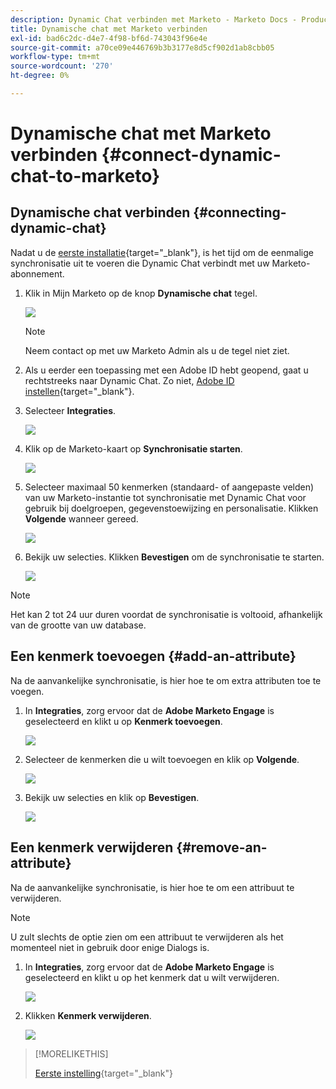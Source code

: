 ```yaml
---
description: Dynamic Chat verbinden met Marketo - Marketo Docs - Productdocumentatie
title: Dynamische chat met Marketo verbinden
exl-id: bad6c2dc-d4e7-4f98-bf6d-743043f96e4e
source-git-commit: a70ce09e446769b3b3177e8d5cf902d1ab8cbb05
workflow-type: tm+mt
source-wordcount: '270'
ht-degree: 0%

---
```


# Dynamische chat met Marketo verbinden {#connect-dynamic-chat-to-marketo}

## Dynamische chat verbinden {#connecting-dynamic-chat}

Nadat u de [eerste installatie](/help/marketo/product-docs/demand-generation/dynamic-chat/initial-setup.md){target=&quot;_blank&quot;}, is het tijd om de eenmalige synchronisatie uit te voeren die Dynamic Chat verbindt met uw Marketo-abonnement.

1. Klik in Mijn Marketo op de knop **Dynamische chat** tegel.

   ![](assets/connect-dynamic-chat-to-marketo-1.png)

   >[!NOTE]
   >
   >Neem contact op met uw Marketo Admin als u de tegel niet ziet.

1. Als u eerder een toepassing met een Adobe ID hebt geopend, gaat u rechtstreeks naar Dynamic Chat. Zo niet, [Adobe ID instellen](https://helpx.adobe.com/manage-account/using/create-update-adobe-id.html){target=&quot;_blank&quot;}.

1. Selecteer **Integraties**.

   ![](assets/connect-dynamic-chat-to-marketo-2.png)

1. Klik op de Marketo-kaart op **Synchronisatie starten**.

   ![](assets/connect-dynamic-chat-to-marketo-3.png)

1. Selecteer maximaal 50 kenmerken (standaard- of aangepaste velden) van uw Marketo-instantie tot synchronisatie met Dynamic Chat voor gebruik bij doelgroepen, gegevenstoewijzing en personalisatie. Klikken **Volgende** wanneer gereed.

   ![](assets/connect-dynamic-chat-to-marketo-4.png)

1. Bekijk uw selecties. Klikken **Bevestigen** om de synchronisatie te starten.

   ![](assets/connect-dynamic-chat-to-marketo-5.png)

>[!NOTE]
>
>Het kan 2 tot 24 uur duren voordat de synchronisatie is voltooid, afhankelijk van de grootte van uw database.

## Een kenmerk toevoegen {#add-an-attribute}

Na de aanvankelijke synchronisatie, is hier hoe te om extra attributen toe te voegen.

1. In **Integraties**, zorg ervoor dat de **Adobe Marketo Engage** is geselecteerd en klikt u op **Kenmerk toevoegen**.

   ![](assets/connect-dynamic-chat-to-marketo-6.png)

1. Selecteer de kenmerken die u wilt toevoegen en klik op **Volgende**.

   ![](assets/connect-dynamic-chat-to-marketo-7.png)

1. Bekijk uw selecties en klik op **Bevestigen**.

   ![](assets/connect-dynamic-chat-to-marketo-8.png)

## Een kenmerk verwijderen {#remove-an-attribute}

Na de aanvankelijke synchronisatie, is hier hoe te om een attribuut te verwijderen.

>[!NOTE]
>
>U zult slechts de optie zien om een attribuut te verwijderen als het momenteel niet in gebruik door enige Dialogs is.

1. In **Integraties**, zorg ervoor dat de **Adobe Marketo Engage** is geselecteerd en klikt u op het kenmerk dat u wilt verwijderen.

   ![](assets/connect-dynamic-chat-to-marketo-9.png)

1. Klikken **Kenmerk verwijderen**.

   ![](assets/connect-dynamic-chat-to-marketo-10.png)

>[!MORELIKETHIS]
>
>[Eerste instelling](/help/marketo/product-docs/demand-generation/dynamic-chat/initial-setup.md){target=&quot;_blank&quot;}
